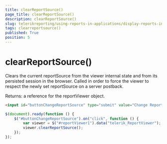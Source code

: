 ```yaml
---
title: clearReportSource()
page_title: clearReportSource() 
description: clearReportSource()
slug: telerikreporting/using-reports-in-applications/display-reports-in-applications/web-application/html5-report-viewer/api-reference/reportviewer/methods/clearreportsource()
tags: clearreportsource()
published: True
position: 5
---
```


# clearReportSource()

Clears the current reportSource from the viewer internal state and from its persisted session in the browser. Called in order to force the viewer to respect the newly set reportSource on a server postback. 

Returns: a reference for the reportViewer object.

    
````html
<input id="buttonChangeReportSource" type="submit" value="Change Report Source" />
````
````js
$(document).ready(function () {
    $("#buttonChangeReportSource").on("click", function () {
        var viewer = $("#reportViewer1").data("telerik_ReportViewer");
        viewer.clearReportSource();
    });
});
````

